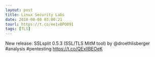 ```yaml
---
layout: post
title: Linux Security Labs
date: 2018-08-08 03:00:21
tourl: https://t.co/ee1vBPOO91
tags: [TLS]
---
```

New release: SSLsplit 0.5.3 (SSL/TLS MitM tool) by @droethlisberger #analysis #pentesting https://t.co/QExIlBEOeK
